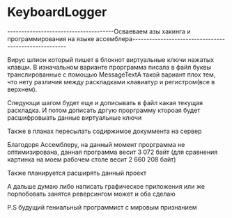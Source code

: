 # KeyboardLogger


--------------------------------------Осваеваем азы хакинга и программирования на языке ассемблера------------------------------------------------------

Вирус шпион который пишет в блокнот виртуальные ключи нажатых клавши. В изначальном варианте прорграмма писала в файл буквы транслированные с помощью MessageTextA такой вариант плох тем, что нету различия между раскладками клавиатур и регистром(все в верхнем). 




Следующи шагом будет еще и дописывать в файл какая текущая раскладка. И потом дописать дргую прорграмму ктороая будет расшифровыать данные виртуальные ключи 


Также в планах пересылать содиржимое докуммента на сервер

Благодоря Ассемблеру, на данный момент прорграмма не оптимизирована, данная программа весит 3 072 байт (для сравнения картинка на моем рабочем столе весит 2 660 208 байт)

Также планируется расширять данный проект 

А дальше думаю либо написать графическое приложения или же порпобовать занятся реверсингом может и оба сделаю



P.S будущий гениальный программист с мировым признанием
